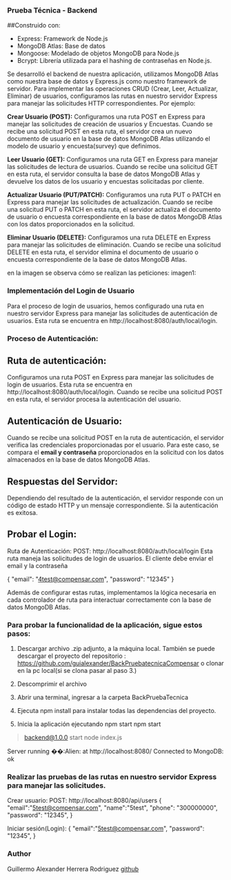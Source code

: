 ### Prueba Técnica - Backend
##Construido con:
- Express: Framework de Node.js
- MongoDB Atlas: Base de datos
- Mongoose: Modelado de objetos MongoDB para Node.js
- Bcrypt: Librería utilizada para el hashing de contraseñas en Node.js. 


Se desarrolló el backend de nuestra aplicación, utilizamos MongoDB Atlas como nuestra base de datos y Express.js como nuestro framework de servidor. 
Para implementar las operaciones CRUD (Crear, Leer, Actualizar, Eliminar) de usuarios, configuramos las rutas en nuestro servidor Express para manejar las solicitudes HTTP correspondientes.
Por ejemplo:


**Crear Usuario (POST):**
Configuramos una ruta POST en Express para manejar las solicitudes de creación de usuarios y Encuestas. 
Cuando se recibe una solicitud POST en esta ruta, el servidor crea un nuevo documento de usuario en la base
 de datos MongoDB Atlas utilizando el modelo de usuario y encuesta(survey) que definimos.
 
 
**Leer Usuario (GET):** 
Configuramos una ruta GET en Express para manejar las solicitudes de lectura de usuarios.
Cuando se recibe una solicitud GET en esta ruta, el servidor consulta la base de datos MongoDB Atlas y
devuelve los datos de los usuario y encuestas solicitadas por cliente.

**Actualizar Usuario (PUT/PATCH):** 
Configuramos una ruta PUT o PATCH en Express para manejar las solicitudes de actualización.
Cuando se recibe una solicitud PUT o PATCH en esta ruta, el servidor actualiza el documento de usuario 
o encuesta correspondiente en la base de datos MongoDB Atlas con los datos proporcionados en la solicitud.


**Eliminar Usuario (DELETE):** 
Configuramos una ruta DELETE en Express para manejar las solicitudes de eliminación.
Cuando se recibe una solicitud DELETE en esta ruta, 
el servidor elimina el documento de usuario o encuesta correspondiente de la base de datos MongoDB Atlas.


en la imagen se observa cómo se realizan las peticiones:
imagen1:



### Implementación del Login de Usuario
Para el proceso de login de usuarios, hemos configurado una ruta en nuestro servidor Express para manejar las solicitudes de autenticación de usuarios.
Esta ruta se encuentra en http://localhost:8080/auth/local/login.


### Proceso de Autenticación:


## Ruta de autenticación: 
Configuramos una ruta POST en Express para manejar las solicitudes de login de usuarios.
Esta ruta se encuentra en http://localhost:8080/auth/local/login. Cuando se recibe una solicitud POST en esta ruta, el servidor procesa la autenticación del usuario.


## Autenticación de Usuario:
Cuando se recibe una solicitud POST en la ruta de autenticación, 
el servidor verifica las credenciales proporcionadas por el usuario. 
Para este caso, se compara el **email y contraseña** proporcionados en la solicitud con los datos almacenados en la base de datos MongoDB Atlas.


## Respuestas del Servidor:
Dependiendo del resultado de la autenticación, el servidor responde con un código de estado HTTP y un mensaje correspondiente.
Si la autenticación es exitosa.


## Probar el Login:
Ruta de Autenticación:
POST: http://localhost:8080/auth/local/login Esta ruta maneja las solicitudes de login de usuarios. 
El cliente debe enviar el email y la contraseña 

{  "email": "4test@compensar.com",
   "password": "12345" }


Además de configurar estas rutas, implementamos la lógica necesaria en cada controlador de ruta 
para interactuar correctamente con la base de datos MongoDB Atlas.


### Para probar la funcionalidad de la aplicación, sigue estos pasos:

1. Descargar archivo .zip adjunto, a la máquina local. También se puede descargar el proyecto del repositorio :
 https://github.com/guialexander/BackPruebatecnicaCompensar o clonar en la pc local(si se clona pasar al paso 3.)

2. Descomprimir el archivo

3. Abrir una terminal, ingresar a la carpeta BackPruebaTecnica

4. Ejecuta npm install para instalar todas las dependencias del proyecto.
 
5. Inicia la aplicación ejecutando npm start 
npm start

> backend@1.0.0 start
> node index.js

Server running ��:Alien: at http://localhost:8080/
Connected to MongoDB: ok

### Realizar las pruebas de las rutas en nuestro servidor Express para manejar las  solicitudes.

Crear usuario:
POST: http://localhost:8080/api/users
{
  "email":"5test@compensar.com",
  "name":"5test",
  "phone": "300000000",
  "password": "12345",
 }

Iniciar sesión(Login):
{
  "email":"5test@compensar.com",
  "password": "12345",
 } 

### Author
Guillermo Alexander Herrera Rodriguez
[github](https://github.com/guialexander/BackPruebatecnicaCompensar)


